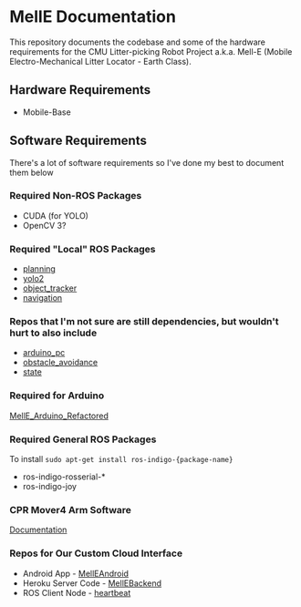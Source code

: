 # MellE Documentation
This repository documents the codebase and some of the hardware requirements for the CMU Litter-picking Robot Project a.k.a. Mell-E (Mobile Electro-Mechanical Litter Locator - Earth Class).

## Hardware Requirements
* Mobile-Base

## Software Requirements
There's a lot of software requirements so I've done my best to document them below

### Required Non-ROS Packages
* CUDA (for YOLO)
* OpenCV 3?

### Required "Local" ROS Packages
* [planning](https://github.com/LitterBot2017/planning)
* [yolo2](https://github.com/LitterBot2017/ROS_Yolo2)
* [object_tracker](https://github.com/LitterBot2017/object_track)
* [navigation](https://github.com/LitterBot2017/melle_refactored)

### Repos that I'm not sure are still dependencies, but wouldn't hurt to also include
* [arduino_pc](https://need_to_create_repo)
* [obstacle_avoidance](https://github.com/LitterBot2017/MellEObstacle)
* [state](https://need_to_create_repo)

### Required for Arduino
[MellE_Arduino_Refactored](https://github.com/LitterBot2017/MellE_Arduino_Refactored)

### Required General ROS Packages
To install `sudo apt-get install ros-indigo-{package-name}`
* ros-indigo-rosserial-*
* ros-indigo-joy

### CPR Mover4 Arm Software
[Documentation](https://github.com/CPR-Robots/cpr_mover/blob/master/doc/CPRMoverROSDoc.pdf)

### Repos for Our Custom Cloud Interface
* Android App - [MellEAndroid](https://github.com/LitterBot2017/MellEAndroid)
* Heroku Server Code - [MellEBackend](https://github.com/LitterBot2017/MellEBackend)
* ROS Client Node - [heartbeat](https://need_to_create_repo)

